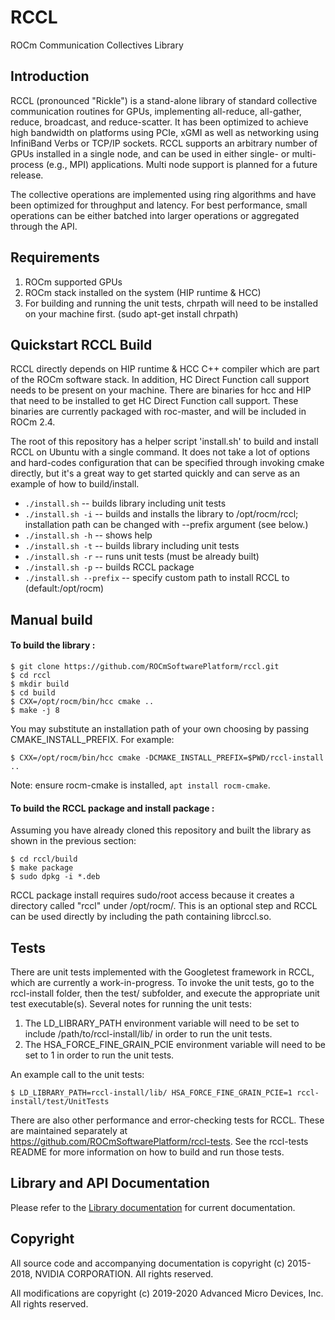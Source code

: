 # RCCL

ROCm Communication Collectives Library

## Introduction

RCCL (pronounced "Rickle") is a stand-alone library of standard collective communication routines for GPUs, implementing all-reduce, all-gather, reduce, broadcast, and reduce-scatter. It has been optimized to achieve high bandwidth on platforms using PCIe, xGMI as well as networking using InfiniBand Verbs or TCP/IP sockets. RCCL supports an arbitrary number of GPUs installed in a single node, and can be used in either single- or multi-process (e.g., MPI) applications. Multi node support is planned for a future release.

The collective operations are implemented using ring algorithms and have been optimized for throughput and latency. For best performance, small operations can be either batched into larger operations or aggregated through the API.

## Requirements

1. ROCm supported GPUs
2. ROCm stack installed on the system (HIP runtime & HCC)
3. For building and running the unit tests, chrpath will need to be installed on your machine first. (sudo apt-get install chrpath)

## Quickstart RCCL Build

RCCL directly depends on HIP runtime & HCC C++ compiler which are part of the ROCm software stack.
In addition, HC Direct Function call support needs to be present on your machine.  There are binaries for hcc and HIP that need to be installed to get HC Direct Function call support.  These binaries are currently packaged with roc-master, and will be included in ROCm 2.4.

The root of this repository has a helper script 'install.sh' to build and install RCCL on Ubuntu with a single command.  It does not take a lot of options and hard-codes configuration that can be specified through invoking cmake directly, but it's a great way to get started quickly and can serve as an example of how to build/install.

*  `./install.sh` -- builds library including unit tests
*  `./install.sh -i` -- builds and installs the library to /opt/rocm/rccl; installation path can be changed with --prefix argument (see below.)
*  `./install.sh -h` -- shows help
*  `./install.sh -t` -- builds library including unit tests
*  `./install.sh -r` -- runs unit tests (must be already built)
*  `./install.sh -p` -- builds RCCL package
*  `./install.sh --prefix` -- specify custom path to install RCCL to (default:/opt/rocm)

## Manual build
#### To build the library :

```shell
$ git clone https://github.com/ROCmSoftwarePlatform/rccl.git
$ cd rccl
$ mkdir build
$ cd build
$ CXX=/opt/rocm/bin/hcc cmake ..
$ make -j 8
```
You may substitute an installation path of your own choosing by passing CMAKE_INSTALL_PREFIX. For example:
```shell
$ CXX=/opt/rocm/bin/hcc cmake -DCMAKE_INSTALL_PREFIX=$PWD/rccl-install ..
```
Note: ensure rocm-cmake is installed, `apt install rocm-cmake`.

#### To build the RCCL package and install package :

Assuming you have already cloned this repository and built the library as shown in the previous section:

```shell
$ cd rccl/build
$ make package
$ sudo dpkg -i *.deb
```

RCCL package install requires sudo/root access because it creates a directory called "rccl" under /opt/rocm/. This is an optional step and RCCL can be used directly by including the path containing librccl.so.

## Tests

There are unit tests implemented with the Googletest framework in RCCL, which are currently a work-in-progress.  To invoke the unit tests, go to the rccl-install folder, then the test/ subfolder, and execute the appropriate unit test executable(s). Several notes for running the unit tests:

1. The LD_LIBRARY_PATH environment variable will need to be set to include /path/to/rccl-install/lib/ in order to run the unit tests.
2. The HSA_FORCE_FINE_GRAIN_PCIE environment variable will need to be set to 1 in order to run the unit tests.

An example call to the unit tests:
```shell
$ LD_LIBRARY_PATH=rccl-install/lib/ HSA_FORCE_FINE_GRAIN_PCIE=1 rccl-install/test/UnitTests
```

There are also other performance and error-checking tests for RCCL.  These are maintained separately at https://github.com/ROCmSoftwarePlatform/rccl-tests.
See the rccl-tests README for more information on how to build and run those tests.

## Library and API Documentation

Please refer to the [Library documentation](http://rccl.readthedocs.io/) for current documentation.

## Copyright

All source code and accompanying documentation is copyright (c) 2015-2018, NVIDIA CORPORATION. All rights reserved.

All modifications are copyright (c) 2019-2020 Advanced Micro Devices, Inc. All rights reserved.
